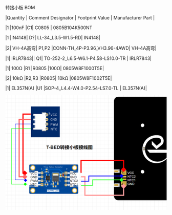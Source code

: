 转接小板 BOM

|Quantity |	Comment	Designator	| Footprint 	Value |	Manufacturer Part |

|1	|100nF	|C1|	C0805	|	0805B104K500NT

|1	|IN4148|	D?|	LL-34_L3.5-W1.5-RD|		IN4148|

|2|	VH-4A高弯|	P1,P2	|CONN-TH_4P-P3.96_VH3.96-4AWD|		VH-4A高弯|

|1|	IRLR7843||	Q1|	TO-252-2_L6.5-W6.1-P4.58-LS10.0-TR	|	IRLR7843|

|1|	100Ω	|R1	|R0805	|100Ω|	0805W8F1000T5E|

|2|	10kΩ	|R2,R3	|R0805|	10kΩ	|0805W8F1002T5E|

|1|	EL357N(A)	|U1	|SOP-4_L4.4-W4.0-P2.54-LS7.0-TL	|	EL357N(A)|

![image](带光耦热床转接小板接线图.png)
